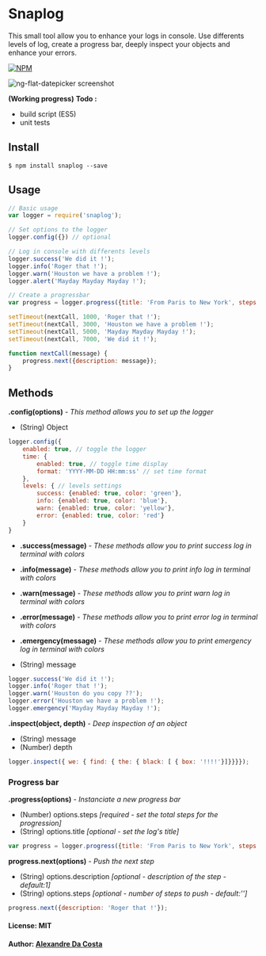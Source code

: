 # Snaplog

This small tool allow you to enhance your logs in console. Use differents levels of log, create a progress bar, deeply inspect your objects and enhance your errors.


[![NPM](https://nodei.co/npm/snaplog.png?downloads=true&downloadRank=true&stars=true)](https://nodei.co/npm/snaplog/)

![ng-flat-datepicker screenshot](http://i.imgur.com/8aY10Cs.png)

**(Working progress)**
**Todo :**
 - build script (ES5)
 - unit tests

## Install
```shell
$ npm install snaplog --save
```

## Usage

```js
// Basic usage
var logger = require('snaplog');

// Set options to the logger
logger.config({}) // optional

// Log in console with differents levels
logger.success('We did it !');
logger.info('Roger that !');
logger.warn('Houston we have a problem !');
logger.alert('Mayday Mayday Mayday !');

// Create a progressbar
var progress = logger.progress({title: 'From Paris to New York', steps: 4});

setTimeout(nextCall, 1000, 'Roger that !');
setTimeout(nextCall, 3000, 'Houston we have a problem !');
setTimeout(nextCall, 5000, 'Mayday Mayday Mayday !');
setTimeout(nextCall, 7000, 'We did it !');

function nextCall(message) {
	progress.next({description: message});
}
```

## Methods
**.config(options)** - *This method allows you to set up the logger*
 - (String) Object

```js
logger.config({
	enabled: true, // toggle the logger
	time: {
		enabled: true, // toggle time display
		format: 'YYYY-MM-DD HH:mm:ss' // set time format
	},
	levels: { // levels settings
		success: {enabled: true, color: 'green'},
		info: {enabled: true, color: 'blue'},
		warn: {enabled: true, color: 'yellow'},
		error: {enabled: true, color: 'red'}
	}
}
```

 * **.success(message)** - *These methods allow you to print success log in terminal with colors*
 *  **.info(message)** - *These methods allow you to print info log in terminal with colors*
 *  **.warn(message)** - *These methods allow you to print warn log in terminal with colors*
 *  **.error(message)** - *These methods allow you to print error log in terminal with colors*
 *  **.emergency(message)** - *These methods allow you to print emergency log in terminal with colors*

 * (String) message

```js
logger.success('We did it !');
logger.info('Roger that !');
logger.warn('Houston do you copy ??');
logger.error('Houston we have a problem !');
logger.emergency('Mayday Mayday Mayday !');
```

**.inspect(object, depth)** - *Deep inspection of an object*

 - (String) message
 - (Number) depth

```js
logger.inspect({ we: { find: { the: { black: [ { box: '!!!!'}]}}}});
```

### Progress bar
**.progress(options)** - *Instanciate a new progress bar*

 - (Number) options.steps *[required - set the total steps for the progression]*
 - (String) options.title *[optional - set the log's title]*
```js
var progress = logger.progress({title: 'From Paris to New York', steps: 4});
```

**progress.next(options)** - *Push the next step*
 - (String) options.description *[optional - description of the step - default:1]*
 - (String) options.steps *[optional - number of steps to push - default:'']*

```js
progress.next({description: 'Roger that !'});
```

#### License: MIT
#### Author: [Alexandre Da Costa](https://github.com/AlexandreAWE)
